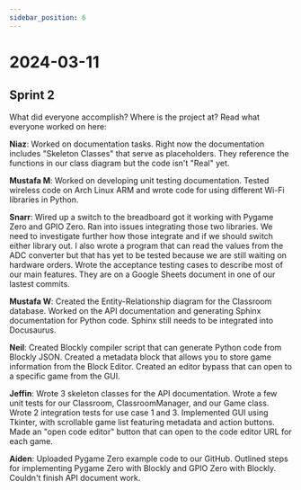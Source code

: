 ```yaml
---
sidebar_position: 6
---
```


# 2024-03-11

## Sprint 2

What did everyone accomplish? Where is the project at? Read what everyone worked on here:

**Niaz**: Worked on documentation tasks. Right now the documentation includes "Skeleton Classes" that serve as placeholders. They reference the functions in our class diagram but the code isn't "Real" yet.

**Mustafa M**: Worked on developing unit testing documentation. Tested wireless code on Arch Linux ARM and wrote code for using different Wi-Fi libraries in Python. 

**Snarr**: Wired up a switch to the breadboard got it working with Pygame Zero and GPIO Zero. Ran into issues integrating those two libraries. We need to investigate further how those integrate and if we should switch either library out. I also wrote a program that can read the values from the ADC converter but that has yet to be tested because we are still waiting on hardware orders. Wrote the acceptance testing cases to describe most of our main features. They are on a Google Sheets document in one of our lastest commits.

**Mustafa W**: Created the Entity-Relationship diagram for the Classroom database. Worked on the API documentation and generating Sphinx documentation for Python code. Sphinx still needs to be integrated into Docusaurus.

**Neil**: Created Blockly compiler script that can generate Python code from Blockly JSON. Created a metadata block that allows you to store game information from the Block Editor. Created an editor bypass that can open to a specific game from the GUI. 

**Jeffin**: Wrote 3 skeleton classes for the API documentation. Wrote a few unit tests for our Classroom, ClassroomManager, and our Game class. Wrote 2 integration tests for use case 1 and 3. Implemented GUI using Tkinter, with scrollable game list featuring metadata and action buttons. Made an "open code editor" button that can open to the code editor URL for each game.

**Aiden**: Uploaded Pygame Zero example code to our GitHub. Outlined steps for implementing Pygame Zero with Blockly and GPIO Zero with Blockly. Couldn't finish API document work.

